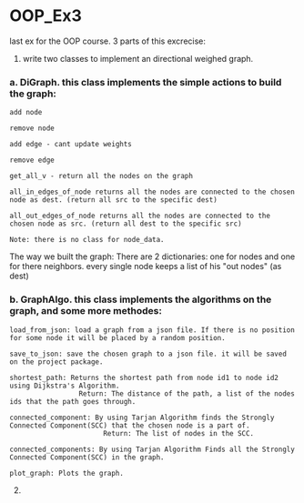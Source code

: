 # OOP_Ex3
last ex for the OOP course.
3 parts of this excrecise:

1. write two classes to implement an directional weighed graph.

  ### a. DiGraph. this class implements the simple actions to build the graph:
    
    add node
    
    remove node
    
    add edge - cant update weights
    
    remove edge 
    
    get_all_v - return all the nodes on the graph
    
    all_in_edges_of_node returns all the nodes are connected to the chosen node as dest. (return all src to the specific dest)
    
    all_out_edges_of_node returns all the nodes are connected to the chosen node as src. (return all dest to the specific src)

    Note: there is no class for node_data.

   The way we built the graph:
    There are 2 dictionaries: one for nodes and one for there neighbors. every single node keeps a list of his "out nodes" (as dest)
    
  ### b. GraphAlgo. this class implements the algorithms on the graph, and some more methodes:
      
    load_from_json: load a graph from a json file. If there is no position for some node it will be placed by a random position.
      
    save_to_json: save the chosen graph to a json file. it will be saved on the project package.
      
    shortest_path: Returns the shortest path from node id1 to node id2 using Dijkstra's Algorithm.
                     Return: The distance of the path, a list of the nodes ids that the path goes through.
      
    connected_component: By using Tarjan Algorithm finds the Strongly Connected Component(SCC) that the chosen node is a part of.
                           Return: The list of nodes in the SCC.
      
    connected_components: By using Tarjan Algorithm Finds all the Strongly Connected Component(SCC) in the graph.
      
    plot_graph: Plots the graph.
      
2. 
      
        
